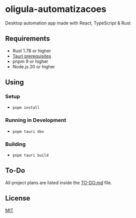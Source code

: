 # oligula-automatizacoes

Desktop automation app made with React, TypeScript & Rust

## Requirements

- Rust 1.78 or higher
- [Tauri prerequisites](https://tauri.app/v1/guides/getting-started/prerequisites)
- pnpm 9 or higher
- Node.js 20 or higher

## Using

### Setup

- `pnpm install`

### Running in Development

- `pnpm tauri dev`

### Building

- `pnpm tauri build`

## To-Do

All project plans are listed inside the [TO-DO.md](./TO-DO.md) file.

## License

[MIT](./LICENSE)
